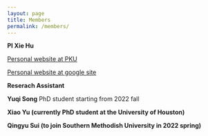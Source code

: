 ```yaml
---
layout: page
title: Members
permalink: /members/
---
```


**PI Xie Hu**

<a href="https://www.ues.pku.edu.cn/szdw/qbjs/h/355860.htm" target="_blank">Personal website at PKU</a>

<a href="https://sites.google.com/site/xiehusar/" target="_blank">Personal website at google site</a>

<n></n>
**Reserach Assistant**

**Yuqi Song**
<a>PhD student starting from 2022 fall</a>

**Xiao Yu (currently PhD student at the University of Houston)**

**Qingyu Sui (to join Southern Methodish University in 2022 spring)**
